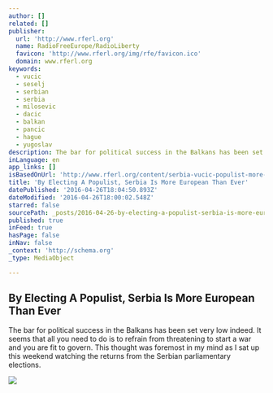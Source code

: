 ```yaml
---
author: []
related: []
publisher:
  url: 'http://www.rferl.org'
  name: RadioFreeEurope/RadioLiberty
  favicon: 'http://www.rferl.org/img/rfe/favicon.ico'
  domain: www.rferl.org
keywords:
  - vucic
  - seselj
  - serbian
  - serbia
  - milosevic
  - dacic
  - balkan
  - pancic
  - hague
  - yugoslav
description: The bar for political success in the Balkans has been set very low indeed. It seems that all you need to do is to refrain from threatening to start a war and you are fit to govern. This thought was foremost in my mind as I sat up this weekend watching the returns from the Serbian parliamentary elections.
inLanguage: en
app_links: []
isBasedOnUrl: 'http://www.rferl.org/content/serbia-vucic-populist-more-european-than-ever-balkans-blog/27699547.html'
title: 'By Electing A Populist, Serbia Is More European Than Ever'
datePublished: '2016-04-26T18:04:50.893Z'
dateModified: '2016-04-26T18:00:02.548Z'
starred: false
sourcePath: _posts/2016-04-26-by-electing-a-populist-serbia-is-more-european-than-ever.md
published: true
inFeed: true
hasPage: false
inNav: false
_context: 'http://schema.org'
_type: MediaObject

---
```

<article style=""><h1>By Electing A Populist, Serbia Is More European Than Ever</h1><p>The bar for political success in the Balkans has been set very low indeed. It seems that all you need to do is to refrain from threatening to start a war and you are fit to govern. This thought was foremost in my mind as I sat up this weekend watching the returns from the Serbian parliamentary elections.</p><img src="http://gdb.rferl.org/33D34748-0307-4F85-AF85-9D7EB08316DB_cx0_cy8_cw0_mw1024_mh1024_s.jpg" /></article>